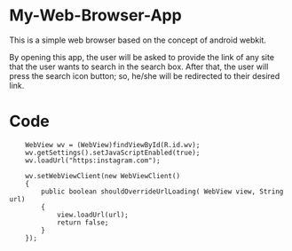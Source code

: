 # My-Web-Browser-App

   This is a simple web browser based on the concept of android webkit.
   
   
   By opening this app, the user will be asked to provide the link of any site that the user wants to search in the search box.
   After that, the user will press the search icon button; so, he/she will be redirected to their desired link.
   
   # Code
      
        
       
        WebView wv = (WebView)findViewById(R.id.wv);
        wv.getSettings().setJavaScriptEnabled(true);
        wv.loadUrl("https:instagram.com");

        wv.setWebViewClient(new WebViewClient()
        {
            public boolean shouldOverrideUrlLoading( WebView view, String url)
            {
                view.loadUrl(url);
                return false;
            }
        });
   
